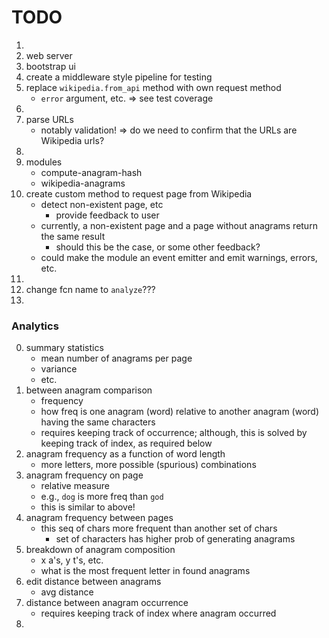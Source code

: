 TODO
====

1. 
2. web server
3. bootstrap ui
4. create a middleware style pipeline for testing
5. replace `wikipedia.from_api` method with own request method
	-	`error` argument, etc. => see test coverage
6. 
7. parse URLs
	-	notably validation! => do we need to confirm that the URLs are Wikipedia urls?
8. 
9. modules
	-	compute-anagram-hash
	-	wikipedia-anagrams
10. create custom method to request page from Wikipedia
	-	detect non-existent page, etc
		-	provide feedback to user
	-	currently, a non-existent page and a page without anagrams return the same result
		-	should this be the case, or some other feedback?
	- 	could make the module an event emitter and emit warnings, errors, etc.
11. 
12. change fcn name to `analyze`???
13. 



### Analytics

0. 	summary statistics
	-	mean number of anagrams per page
	-	variance
	-	etc.
1.	between anagram comparison
	-	frequency
	-	how freq is one anagram (word) relative to another anagram (word) having the same characters
	-	requires keeping track of occurrence; although, this is solved by keeping track of index, as required below
2.	anagram frequency as a function of word length
	-	more letters, more possible (spurious) combinations
3.	anagram frequency on page
	-	relative measure
	-	e.g., `dog` is more freq than `god`
	-	this is similar to above!
4.	anagram frequency between pages
	-	this seq of chars more frequent than another set of chars
		-	set of characters has higher prob of generating anagrams
5.	breakdown of anagram composition
	-	x a's, y t's, etc.
	-	what is the most frequent letter in found anagrams
6.	edit distance between anagrams
	-	avg distance
7.	distance between anagram occurrence
	-	requires keeping track of index where anagram occurred
8. 
